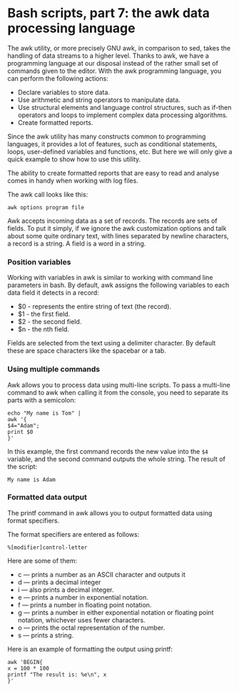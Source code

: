 # Bash scripts, part 7: the awk data processing language

The awk utility, or more precisely GNU awk, in comparison to sed, takes the handling of data streams to a higher level. Thanks to awk, we have a programming language at our disposal instead of the rather small set of commands given to the editor. With the awk programming language, you can perform the following actions:
- Declare variables to store data.
- Use arithmetic and string operators to manipulate data.
- Use structural elements and language control structures, such as if-then operators and loops to implement complex data processing algorithms.
- Create formatted reports.

Since the awk utility has many constructs common to programming languages, it provides a lot of features, such as conditional statements, loops, user-defined variables and functions, etc. But here we will only give a quick example to show how to use this utility.

The ability to create formatted reports that are easy to read and analyse comes in handy when working with log files.

The awk call looks like this:
```shell
awk options program file
```

Awk accepts incoming data as a set of records. The records are sets of fields. To put it simply, if we ignore the awk customization options and talk about some quite ordinary text, with lines separated by newline characters, a record is a string. A field is a word in a string.

### Position variables

Working with variables in awk is similar to working with command line parameters in bash. By default, awk assigns the following variables to each data field it detects in a record:
- $0 - represents the entire string of text (the record).
- $1 - the first field.
- $2 - the second field.
- $n - the nth field.

Fields are selected from the text using a delimiter character. By default these are space characters like the spacebar or a tab.

### Using multiple commands

Awk allows you to process data using multi-line scripts. To pass a multi-line command to awk when calling it from the console, you need to separate its parts with a semicolon:
```shell
echo "My name is Tom" |
awk '{
$4="Adam";
print $0
}'
```

In this example, the first command records the new value into the `$4` variable, and the second command outputs the whole string. The result of the script:
```shell
My name is Adam
```

### Formatted data output

The printf command in awk allows you to output formatted data using format specifiers.

The format specifiers are entered as follows:
```shell
%[modifier]control-letter
```

Here are some of them:
- c — prints a number as an ASCII character and outputs it
- d — prints a decimal integer
- i — also prints a decimal integer.
- e — prints a number in exponential notation.
- f —  prints a number in floating point notation.
- g — prints a number in either exponential notation or floating point notation, whichever uses fewer characters.
- o — prints the octal representation of the number.
- s — prints a string.

Here is an example of formatting the output using printf:
```shell
awk 'BEGIN{
x = 100 * 100
printf "The result is: %e\n", x
}'
```
